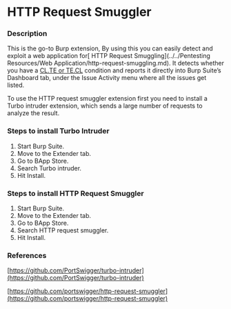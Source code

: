 # **HTTP Request Smuggler**

### **Description**

This is the go-to Burp extension, By using this you can easily detect and exploit a web application for[ HTTP Request Smuggling](../../Pentesting Resources/Web Application/http-request-smuggling.md). It detects whether you have a [CL.TE or TE.CL](https://portswigger.net/web-security/request-smuggling/finding) condition and reports it directly into Burp Suite’s Dashboard tab, under the Issue Activity menu where all the issues get listed.&#x20;

To use the HTTP request smuggler extension first you need to install a Turbo intruder extension, which sends a large number of requests to analyze the result.

### **Steps to install Turbo Intruder**

1. Start Burp Suite.
2. Move to the Extender tab.
3. Go to BApp Store.
4. Search Turbo intruder.
5. Hit Install.

### **Steps to install HTTP Request Smuggler**

1. Start Burp Suite.
2. Move to the Extender tab.
3. Go to BApp Store.
4. Search HTTP request smuggler.
5. Hit Install.

### **References**

[https://github.com/PortSwigger/turbo-intruder](https://github.com/PortSwigger/turbo-intruder)

[https://github.com/portswigger/http-request-smuggler](https://github.com/portswigger/http-request-smuggler)
